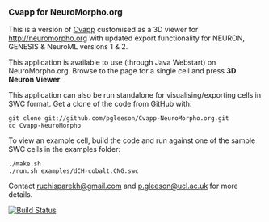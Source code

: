### Cvapp for NeuroMorpho.org

This is a version of [Cvapp](http://www.compneuro.org/CDROM/docs/cvapp.html) customised as a 
3D viewer for http://neuromorpho.org with updated export functionality for NEURON, 
GENESIS & NeuroML versions 1 & 2.

This application is available to use (through Java Webstart) on NeuroMorpho.org. 
Browse to the page for a single cell and press **3D Neuron Viewer**.

This application can also be run standalone for visualising/exporting cells in SWC format. Get a clone of the code from GitHub with:

    git clone git://github.com/pgleeson/Cvapp-NeuroMorpho.org.git
    cd Cvapp-NeuroMorpho

To view an example cell, build the code and run against one of the sample SWC cells 
in the examples folder:

    ./make.sh 
    ./run.sh examples/dCH-cobalt.CNG.swc
  
Contact ruchisparekh@gmail.com and p.gleeson@ucl.ac.uk for more details.

[![Build Status](https://travis-ci.org/pgleeson/Cvapp-NeuroMorpho.org.svg?branch=master)](https://travis-ci.org/pgleeson/Cvapp-NeuroMorpho.org)